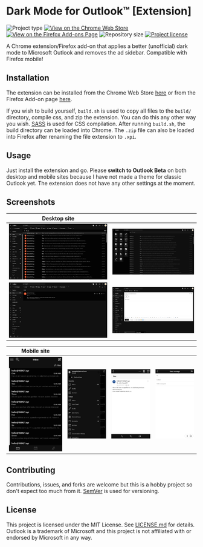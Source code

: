 # Dark Mode for Outlook™ [Extension]
![](https://img.shields.io/badge/type-Extension-yellow.svg "Project type")
[![](https://img.shields.io/chrome-web-store/v/kjfbefcenipnnpbcbbklcidpjiamlcpl.svg "View on the Chrome Web Store")](https://chrome.google.com/webstore/detail/outlook-dark-mode/kjfbefcenipnnpbcbbklcidpjiamlcpl)
[![](https://img.shields.io/amo/v/outlook-dark-mode.svg "View on the Firefox Add-ons Page")](https://addons.mozilla.org/en-US/firefox/addon/outlook-dark-mode/)
![](https://img.shields.io/github/repo-size/jerboa88/outlook-dark-mode.svg "Repository size")
[![](https://img.shields.io/github/license/jerboa88/outlook-dark-mode.svg "Project license")](LICENSE.md)


A Chrome extension/Firefox add-on that applies a better (unofficial) dark mode to Microsoft Outlook and removes the ad sidebar. Compatible with Firefox mobile!


## Installation
The extension can be installed from the Chrome Web Store [here](https://chrome.google.com/webstore/detail/outlook-dark-mode/kjfbefcenipnnpbcbbklcidpjiamlcpl) or from the Firefox Add-on page [here](https://addons.mozilla.org/en-US/firefox/addon/outlook-dark-mode/).

If you wish to build yourself, `build.sh` is used to copy all files to the `build/` directory, compile css, and zip the extension. You can do this any other way you wish. [SASS](https://sass-lang.com/) is used for CSS compilation. After running `build.sh`, the build directory can be loaded into Chrome. The `.zip` file can also be loaded into Firefox after renaming the file extension to `.xpi`.


## Usage
Just install the extension and go. Please **switch to Outlook Beta** on both desktop and mobile sites because I have not made a theme for classic Outlook yet. The extension does not have any other settings at the moment.


## Screenshots
Desktop site | &#8291;
:-:|:-:
![Screenshot 1](screenshots/desktop_mail.png) | ![Screenshot 2](screenshots/desktop_sidebar.png)
![Screenshot 3](screenshots/desktop_viewmessage.png) | ![Screenshot 4](screenshots/desktop_newmessage.png)

Mobile site | &#8291; | &#8291; | &#8291;
:-:|:-:|:-:|:-:
![Screenshot 1](screenshots/mobile_mail.png) | ![Screenshot 2](screenshots/mobile_sidebar.png) | ![Screenshot 3](screenshots/mobile_viewmessage.png) | ![Screenshot 4](screenshots/mobile_newmessage.png)


## Contributing
Contributions, issues, and forks are welcome but this is a hobby project so don't expect too much from it. [SemVer](http://semver.org/) is used for versioning.


## License
This project is licensed under the MIT License. See [LICENSE.md](LICENSE.md) for details. Outlook is a trademark of Microsoft and this project is not affiliated with or endorsed by Microsoft in any way.
